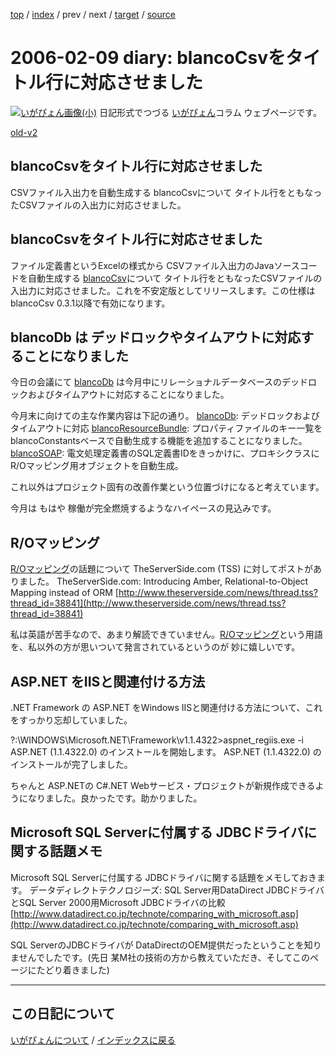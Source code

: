 [top](https://igapyon.github.io/diary/) 
 / [index](https://igapyon.github.io/diary/2006/index.html) 
 / prev 
 / next 
 / [target](https://igapyon.github.io/diary/2006/ig060209.html) 
 / [source](https://github.com/igapyon/diary/blob/gh-pages/2006/ig060209.html.src.md) 

2006-02-09 diary: blancoCsvをタイトル行に対応させました
=====================================================================================================
[![いがぴょん画像(小)](https://igapyon.github.io/diary/images/iga200306s.jpg "いがぴょん")](https://igapyon.github.io/diary/memo/memoigapyon.html) 日記形式でつづる [いがぴょん](https://igapyon.github.io/diary/memo/memoigapyon.html)コラム ウェブページです。

[old-v2](ig060209-orig.html)

## blancoCsvをタイトル行に対応させました

CSVファイル入出力を自動生成する blancoCsvについて タイトル行をともなったCSVファイルの入出力に対応させました。






## blancoCsvをタイトル行に対応させました


ファイル定義書というExcelの様式から CSVファイル入出力のJavaソースコードを自動生成する [blancoCsv](http://www.igapyon.jp/blanco/blancocsv.html)について
タイトル行をともなったCSVファイルの入出力に対応させました。これを不安定版としてリリースします。この仕様は blancoCsv 0.3.1以降で有効になります。

## blancoDb は デッドロックやタイムアウトに対応することになりました


今日の会議にて [blancoDb](http://www.igapyon.jp/blanco/blancodb.html) は今月中にリレーショナルデータベースのデッドロックおよびタイムアウトに対応することになりました。

今月末に向けての主な作業内容は下記の通り。
[blancoDb](http://www.igapyon.jp/blanco/blancodb.html): デッドロックおよびタイムアウトに対応
  [blancoResourceBundle](http://www.igapyon.jp/blanco/blancoresourcebundle.html): プロパティファイルのキー一覧を blancoConstantsベースで自動生成する機能を追加することになりました。
  [blancoSOAP](http://www.igapyon.jp/blanco/blancosoap.html): 電文処理定義書のSQL定義書IDをきっかけに、プロキシクラスに R/Oマッピング用オブジェクトを自動生成。


これ以外はプロジェクト固有の改善作業という位置づけになると考えています。

今月は もはや 稼働が完全燃焼するようなハイペースの見込みです。

## R/Oマッピング


[R/Oマッピング](http://www.igapyon.jp/igapyon/diary/keyword/romap.html)の話題について TheServerSide.com (TSS) に対してポストがありました。
TheServerSide.com: Introducing Amber, Relational-to-Object Mapping instead
  of ORM
  [http://www.theserverside.com/news/thread.tss?thread_id=38841](http://www.theserverside.com/news/thread.tss?thread_id=38841)


私は英語が苦手なので、あまり解読できていません。[R/Oマッピング](http://www.igapyon.jp/igapyon/diary/keyword/romap.html)という用語を、私以外の方が思いついて発言されているというのが
妙に嬉しいです。

## ASP.NET をIISと関連付ける方法


.NET Framework の ASP.NET をWindows IISと関連付ける方法について、これをすっかり忘却していました。

?:\WINDOWS\Microsoft.NET\Framework\v1.1.4322>aspnet_regiis.exe -i
      ASP.NET (1.1.4322.0) のインストールを開始します。
      ASP.NET (1.1.4322.0) のインストールが完了しました。



ちゃんと ASP.NETの C#.NET Webサービス・プロジェクトが新規作成できるようになりました。良かったです。助かりました。

## Microsoft SQL Serverに付属する JDBCドライバに関する話題メモ


Microsoft SQL Serverに付属する JDBCドライバに関する話題をメモしておきます。
データディレクトテクノロジーズ: SQL Server用DataDirect JDBCドライバとSQL Server 2000用Microsoft
  JDBCドライバの比較
  [http://www.datadirect.co.jp/technote/comparing_with_microsoft.asp](http://www.datadirect.co.jp/technote/comparing_with_microsoft.asp)


SQL ServerのJDBCドライバが DataDirectのOEM提供だったということを知りませんでしたです。(先日 某M社の技術の方から教えていただき、そしてこのページにたどり着きました)


----------------------------------------------------------------------------------------------------

## この日記について
[いがぴょんについて](https://igapyon.github.io/diary/memo/memoigapyon.html) / [インデックスに戻る](https://igapyon.github.io/diary/idxall.html)

